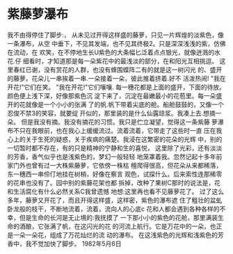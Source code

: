 # 紫藤萝瀑布

 我不由得停住了脚步:，
从未见过开得这样盛的藤萝，只见一片辉煌的淡紫色，像一条瀑布，从空 中垂下，不见其发端，也不见其终极2。只是深深浅浅的紫，仿佛在流动，在 欢笑，在不停地生长U紫色的大条幅匕泛着点点银光，就像迸溅的水花.仔 细看时，才知道那是每一朵紫花中的最浅淡的部分，在和阳光互相挑逗。
这里春红已谢，没有赏花的人群，也没有蜂围蝶阵二有的就是这一树闪光 的、盛开的藤萝。花朵儿一串挨着一串.一朵接着一朵，彼此推着挤着.好不 活泼热闹!
"我在开花!”它们在笑。
"我在开花!"它们嚷嚷. 每一穗花都是上面的盛开，下面的待放。颜色便上浅下深，好像那紫色沉
淀下来了，沉淀在最嫩最小的花苞里。每一朵盛开的花就像是一个小小的张满 了的帆.帆下带着尖底的舱。船舱鼓鼓的，又像一个忍俊不禁3的笑容，就要绽 开似的，那里装的是什么仙露琼浆。我凑上去.想摘一朵。
但是我没有摘。我没有摘花的习惯。我只是伫立凝望，觉得这一条紫藤 萝瀑布不只在我眼前，也在我心上缓缓流过。流着流着，它带走了这些时一直
 压在我心上的关于生死的疑惑，关于疾病的痛楚。我浸在这繁密的花朵的光辉
中，别的一切暂时都不存在，有的只是精神的宁静和生的喜悦，
这里除了光彩，还有淡淡的芳香，香气似乎也是浅紫色的，梦幻一般轻轻 地笼罩着我。忽然记起十多年前家门外也曾有过一大株紫藤萝，它依傍一株枯 檀爬得很高，但花朵从来都稀落，东一穗西一串伶仃地挂在树梢，好像在察言 观色，试探什么。后来索性连那稀零的花串也没有了。园中别的紫藤花架也都 拆掉，改种了果树C那时的说法是，花和生活腐化有什么必然关系C我曾遗憾 地想:这里再也看不见藤萝花了。
过了这么多年，藤萝又开花了，而且开得这样盛，这样密，紫色的瀑布遮 住了粗壮的盆虬卧龙般的枝干，不断地流着，流着，流向人的心底c
花和人都会遇到各种各样的不幸，但是生命的长河是无止境的:我抚摸了 一下那小小的紫色的花舱，那里满装生命的酒酿，它张满了帆，在这闪光的花 的河流上航行。它是万花中的一朵，也正是一朵一朵花，组成了万花灿烂的流 动的瀑布。
  在这浅紫色的光辉和浅紫色的芳香中，我不觉加快了脚步。
1982年5月6日


